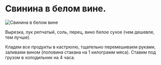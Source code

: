 # Свинина в белом вине.
![Свинина в белом вине](/images/Kulinar/Second/shashlik_v_belom_vine.jpg 'Свинина в белом вине')

Вырезка, лук репчатый, соль, перец, вино белое сухое (чем дешевле, тем лучше).

Кладем все продукты в кастрюлю, тщательно перемешиваем руками, заливаем вином (половина стакана на 1 килограмм мяса). Ставим под грузом в холодильник на 4 часа.
